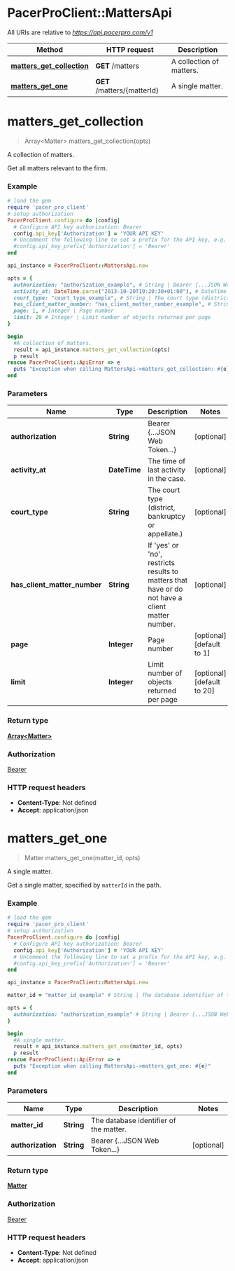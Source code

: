 # PacerProClient::MattersApi

All URIs are relative to *https://api.pacerpro.com/v1*

Method | HTTP request | Description
------------- | ------------- | -------------
[**matters_get_collection**](MattersApi.md#matters_get_collection) | **GET** /matters | A collection of matters.
[**matters_get_one**](MattersApi.md#matters_get_one) | **GET** /matters/{matterId} | A single matter.


# **matters_get_collection**
> Array&lt;Matter&gt; matters_get_collection(opts)

A collection of matters.

Get all matters relevant to the firm.

### Example
```ruby
# load the gem
require 'pacer_pro_client'
# setup authorization
PacerProClient.configure do |config|
  # Configure API key authorization: Bearer
  config.api_key['Authorization'] = 'YOUR API KEY'
  # Uncomment the following line to set a prefix for the API key, e.g. 'Bearer' (defaults to nil)
  #config.api_key_prefix['Authorization'] = 'Bearer'
end

api_instance = PacerProClient::MattersApi.new

opts = { 
  authorization: "authorization_example", # String | Bearer {...JSON Web Token...}
  activity_at: DateTime.parse("2013-10-20T19:20:30+01:00"), # DateTime | The time of last activity in the case.
  court_type: "court_type_example", # String | The court type (district, bankruptcy or appellate.)
  has_client_matter_number: "has_client_matter_number_example", # String | If 'yes' or 'no', restricts results to matters that have or do not have a client matter number.
  page: 1, # Integer | Page number
  limit: 20 # Integer | Limit number of objects returned per page
}

begin
  #A collection of matters.
  result = api_instance.matters_get_collection(opts)
  p result
rescue PacerProClient::ApiError => e
  puts "Exception when calling MattersApi->matters_get_collection: #{e}"
end
```

### Parameters

Name | Type | Description  | Notes
------------- | ------------- | ------------- | -------------
 **authorization** | **String**| Bearer {...JSON Web Token...} | [optional] 
 **activity_at** | **DateTime**| The time of last activity in the case. | [optional] 
 **court_type** | **String**| The court type (district, bankruptcy or appellate.) | [optional] 
 **has_client_matter_number** | **String**| If &#39;yes&#39; or &#39;no&#39;, restricts results to matters that have or do not have a client matter number. | [optional] 
 **page** | **Integer**| Page number | [optional] [default to 1]
 **limit** | **Integer**| Limit number of objects returned per page | [optional] [default to 20]

### Return type

[**Array&lt;Matter&gt;**](Matter.md)

### Authorization

[Bearer](../README.md#Bearer)

### HTTP request headers

 - **Content-Type**: Not defined
 - **Accept**: application/json



# **matters_get_one**
> Matter matters_get_one(matter_id, opts)

A single matter.

Get a single matter, specified by `matterId` in the path.

### Example
```ruby
# load the gem
require 'pacer_pro_client'
# setup authorization
PacerProClient.configure do |config|
  # Configure API key authorization: Bearer
  config.api_key['Authorization'] = 'YOUR API KEY'
  # Uncomment the following line to set a prefix for the API key, e.g. 'Bearer' (defaults to nil)
  #config.api_key_prefix['Authorization'] = 'Bearer'
end

api_instance = PacerProClient::MattersApi.new

matter_id = "matter_id_example" # String | The database identifier of the matter.

opts = { 
  authorization: "authorization_example" # String | Bearer {...JSON Web Token...}
}

begin
  #A single matter.
  result = api_instance.matters_get_one(matter_id, opts)
  p result
rescue PacerProClient::ApiError => e
  puts "Exception when calling MattersApi->matters_get_one: #{e}"
end
```

### Parameters

Name | Type | Description  | Notes
------------- | ------------- | ------------- | -------------
 **matter_id** | **String**| The database identifier of the matter. | 
 **authorization** | **String**| Bearer {...JSON Web Token...} | [optional] 

### Return type

[**Matter**](Matter.md)

### Authorization

[Bearer](../README.md#Bearer)

### HTTP request headers

 - **Content-Type**: Not defined
 - **Accept**: application/json



